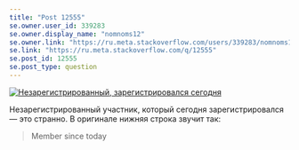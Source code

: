 ```yaml
---
title: "Post 12555"
se.owner.user_id: 339283
se.owner.display_name: "nomnoms12"
se.owner.link: "https://ru.meta.stackoverflow.com/users/339283/nomnoms12"
se.link: "https://ru.meta.stackoverflow.com/q/12555"
se.post_id: 12555
se.post_type: question
---
```

<p><a href="https://i.stack.imgur.com/dfj2l.png" rel="nofollow noreferrer"><img src="https://i.stack.imgur.com/dfj2l.png" alt="Незарегистрированный, зарегистрировался сегодня" /></a></p>
<p>Незарегистрированный участник, который сегодня зарегистрировался — это странно. В оригинале нижняя строка звучит так:</p>
<blockquote>
<p>Member since today</p>
</blockquote>
